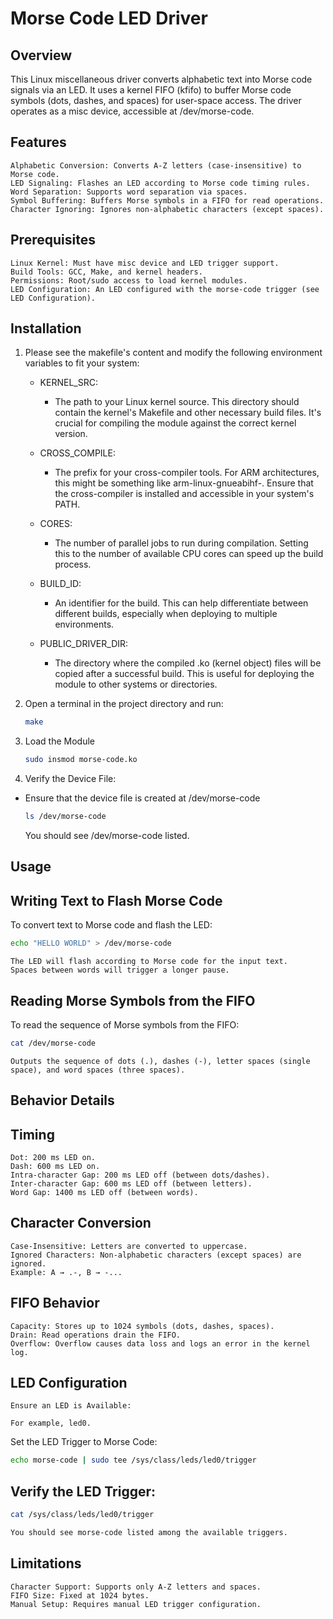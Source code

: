 # Morse Code LED Driver
## Overview

This Linux miscellaneous driver converts alphabetic text into Morse code signals via an LED. It uses a kernel FIFO (kfifo) to buffer Morse code symbols (dots, dashes, and spaces) for user-space access. The driver operates as a misc device, accessible at /dev/morse-code.
## Features

    Alphabetic Conversion: Converts A-Z letters (case-insensitive) to Morse code.
    LED Signaling: Flashes an LED according to Morse code timing rules.
    Word Separation: Supports word separation via spaces.
    Symbol Buffering: Buffers Morse symbols in a FIFO for read operations.
    Character Ignoring: Ignores non-alphabetic characters (except spaces).

## Prerequisites

    Linux Kernel: Must have misc device and LED trigger support.
    Build Tools: GCC, Make, and kernel headers.
    Permissions: Root/sudo access to load kernel modules.
    LED Configuration: An LED configured with the morse-code trigger (see LED Configuration).

## Installation
1. Please see the makefile's content and modify the following environment variables to fit your system:
    - KERNEL_SRC:
        - The path to your Linux kernel source. This directory should contain the kernel's Makefile and other necessary build files. It's crucial for compiling the module against the correct kernel version.

    - CROSS_COMPILE:
        - The prefix for your cross-compiler tools. For ARM architectures, this might be something like arm-linux-gnueabihf-. Ensure that the cross-compiler is installed and accessible in your system's PATH.

    - CORES:
        - The number of parallel jobs to run during compilation. Setting this to the number of available CPU cores can speed up the build process.

    - BUILD_ID:

        - An identifier for the build. This can help differentiate between different builds, especially when deploying to multiple environments.

    - PUBLIC_DRIVER_DIR:
        - The directory where the compiled .ko (kernel object) files will be copied after a successful build. This is useful for deploying the module to other systems or directories.

2. Open a terminal in the project directory and run:
    ```bash 
    make
    ```
3. Load the Module
    ```bash 
    sudo insmod morse-code.ko
    ```

4. Verify the Device File:

- Ensure that the device file is created at /dev/morse-code
    ```bash
    ls /dev/morse-code
    ```
    
    You should see /dev/morse-code listed.

## Usage
## Writing Text to Flash Morse Code

To convert text to Morse code and flash the LED:
```bash
echo "HELLO WORLD" > /dev/morse-code
```

    The LED will flash according to Morse code for the input text.
    Spaces between words will trigger a longer pause.

## Reading Morse Symbols from the FIFO

To read the sequence of Morse symbols from the FIFO:
```bash
cat /dev/morse-code
```

    Outputs the sequence of dots (.), dashes (-), letter spaces (single space), and word spaces (three spaces).

## Behavior Details
## Timing

    Dot: 200 ms LED on.
    Dash: 600 ms LED on.
    Intra-character Gap: 200 ms LED off (between dots/dashes).
    Inter-character Gap: 600 ms LED off (between letters).
    Word Gap: 1400 ms LED off (between words).

## Character Conversion

    Case-Insensitive: Letters are converted to uppercase.
    Ignored Characters: Non-alphabetic characters (except spaces) are ignored.
    Example: A → .-, B → -...

##  FIFO Behavior

    Capacity: Stores up to 1024 symbols (dots, dashes, spaces).
    Drain: Read operations drain the FIFO.
    Overflow: Overflow causes data loss and logs an error in the kernel log.

## LED Configuration

    Ensure an LED is Available:

    For example, led0.

Set the LED Trigger to Morse Code:
```bash
echo morse-code | sudo tee /sys/class/leds/led0/trigger
```
## Verify the LED Trigger:
```bash
cat /sys/class/leds/led0/trigger

You should see morse-code listed among the available triggers.
```
## Limitations

    Character Support: Supports only A-Z letters and spaces.
    FIFO Size: Fixed at 1024 bytes.
    Manual Setup: Requires manual LED trigger configuration.


